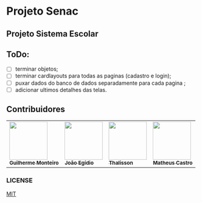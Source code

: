 # Projeto Senac

## Projeto Sistema Escolar



## ToDo:

- [ ] terminar objetos;
- [ ] terminar cardlayouts para todas as paginas (cadastro e login);
- [ ] puxar dados do banco de dados separadamente para cada pagina ;
- [ ] adicionar ultimos detalhes das telas.

## Contribuidores
<table>
  <tr>
    <td><a href="https://github.com/GMkonan"><img src="https://avatars1.githubusercontent.com/u/42452771?s=400&u=7c6365bdbd8f874c770c7cfd10aaaf6eb2809f12&v=4" width="100px;"/>
        <br /><sub><b>Guilherme Monteiro</b></sub>
    </td></a>
    <td><a href="https://github.com/joaozangeli"><img src="https://avatars0.githubusercontent.com/u/65375837?s=400&u=343304a525e086d213e81ed912aee016aba888b7&v=4" width="100px;"/>
        <br /><sub><b>João Egídio</b></sub>
    </td></a>
    <td><a href="https://github.com/ThalissonC"><img src="https://avatars3.githubusercontent.com/u/65375127?s=400&v=4" width="100px;"/>
        <br /><sub><b>Thalisson</b></sub>
    </td></a>
    <td><a href="https://github.com/mateusco"><img src="https://avatars1.githubusercontent.com/u/65374944?s=400&v=4" width="100px;"/>
        <br /><sub><b>Matheus Castro</b></sub>
    </td></a>
  </tr>
</table>

### LICENSE

[MIT](https://github.com/GMkonan/Senac-Projeto/blob/master/LICENSE)

